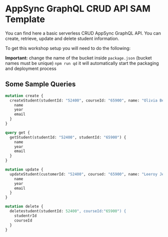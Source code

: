 # AppSync GraphQL CRUD API SAM Template

You can find here a basic serverless CRUD AppSync GraphQL API. You can create, retrieve, update and delete student information. 

To get this workshop setup you will need to do the following:

 **Important:** change the name of the bucket inside `package.json` (bucket names must be unique)
 `npm run qd` it will automatically start the packaging and deployment process


## Some Sample Queries

```graphql
mutation create {
  createStudent(studentId: "52400", courseId: "65900", name: "Olivia Benson", year: "2022", email: "oliviabenson@svu.com) {
    name
    year
    email
  }
}

query get {
  getStudent(studentId: "52400", studentId: "65900") {
    name
    year
    email
  }
}

mutation update {
  updateStudent(customerId: "52400", coursed: "65900", name: "Leeroy Jethro Gibbs", year: "2023", email: "gibbs@ncis.com") {
    name
    year
    email
  }
}

mutation delete {
  deletestudent(studentId: 52400", courseId:"65900") {
    studentrId
    courseId
  }
}
```
